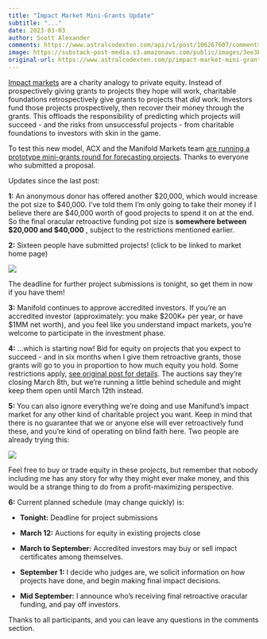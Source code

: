 ```yaml
---
title: "Impact Market Mini-Grants Update"
subtitle: "..."
date: 2023-03-03
author: Scott Alexander
comments: https://www.astralcodexten.com/api/v1/post/106267607/comments?&all_comments=true
image: https://substack-post-media.s3.amazonaws.com/public/images/3ee3b006-2ce3-4b6c-8a63-e8fcefe21dd4_674x505.png
original-url: https://www.astralcodexten.com/p/impact-market-mini-grants-update
---
```

[Impact markets](https://astralcodexten.substack.com/p/impact-markets-the-annoying-details) are a charity analogy to private equity. Instead of prospectively giving grants to projects they hope will work, charitable foundations retrospectively give grants to projects that _did_ work. Investors fund those projects prospectively, then recover their money through the grants. This offloads the responsibility of predicting which projects will succeed - and the risks from unsuccessful projects - from charitable foundations to investors with skin in the game.

To test this new model, ACX and the Manifold Markets team [are running a prototype mini-grants round for forecasting projects](https://astralcodexten.substack.com/p/announcing-forecasting-impact-mini). Thanks to everyone who submitted a proposal.

Updates since the last post:

**1:** An anonymous donor has offered another $20,000, which would increase the pot size to $40,000. I’ve told them I’m only going to take their money if I believe there are $40,000 worth of good projects to spend it on at the end. So the final oracular retroactive funding pot size is **somewhere between $20,000 and $40,000** , subject to the restrictions mentioned earlier.

**2:** Sixteen people have submitted projects! (click to be linked to market home page)

[![](https://substackcdn.com/image/fetch/w_1456,c_limit,f_auto,q_auto:good,fl_progressive:steep/https%3A%2F%2Fsubstack-post-media.s3.amazonaws.com%2Fpublic%2Fimages%2Fafaa7e26-1556-4b3f-b48b-3eaee6f17e8a_625x906.png)](https://manifund.com/)

The deadline for further project submissions is tonight, so get them in now if you have them!

**3:** Manifold continues to approve accredited investors. If you’re an accredited investor (approximately: you make $200K+ per year, or have $1MM net worth), and you feel like you understand impact markets, you’re welcome to participate in the investment phase.

**4:** …which is starting now! Bid for equity on projects that you expect to succeed - and in six months when I give them retroactive grants, those grants will go to you in proportion to how much equity you hold. Some restrictions apply, [see original post for details](https://astralcodexten.substack.com/p/announcing-forecasting-impact-mini). The auctions say they’re closing March 8th, but we’re running a little behind schedule and might keep them open until March 12th instead.

**5:** You can also ignore everything we’re doing and use Manifund’s impact market for any other kind of charitable project you want. Keep in mind that there is no guarantee that we or anyone else will ever retroactively fund these, and you’re kind of operating on blind faith here. Two people are already trying this:

[![](https://substackcdn.com/image/fetch/w_1456,c_limit,f_auto,q_auto:good,fl_progressive:steep/https%3A%2F%2Fsubstack-post-media.s3.amazonaws.com%2Fpublic%2Fimages%2F5fcf2031-5f3a-4385-9c94-efaa9b47aa4d_775x270.png)](https://manifund.org/)

Feel free to buy or trade equity in these projects, but remember that nobody including me has any story for why they might ever make money, and this would be a strange thing to do from a profit-maximizing perspective.

**6:** Current planned schedule (may change quickly) is:

  * **Tonight:** Deadline for project submissions

  * **March 12:** Auctions for equity in existing projects close

  * **March to September:** Accredited investors may buy or sell impact certificates among themselves.

  * **September 1:** I decide who judges are, we solicit information on how projects have done, and begin making final impact decisions.

  * **Mid September:** I announce who’s receiving final retroactive oracular funding, and pay off investors.




Thanks to all participants, and you can leave any questions in the comments section.
